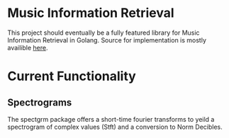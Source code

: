# Music Information Retrieval

This project should eventually be a fully featured library for Music Information Retrieval in Golang. Source for implementation is mostly availible [here](https://musicinformationretrieval.com/index.html).

# Current Functionality
## Spectrograms
The spectgrm package offers a short-time fourier transforms to yeild a spectrogram of complex values (Stft) and a conversion to Norm Decibles.
